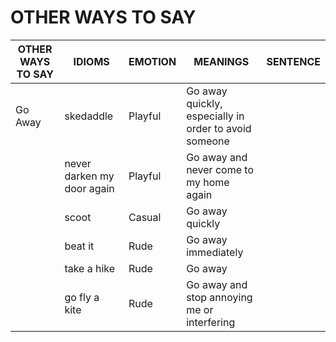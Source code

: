 # OTHER WAYS TO SAY

| **OTHER WAYS TO SAY** | **IDIOMS**  | **EMOTION** | **MEANINGS**  | **SENTENCE** |
|--------|----------|----------|--------|----------|
| Go Away | skedaddle | Playful | Go away quickly, especially in order to avoid someone | |
| | never darken my door again  | Playful | Go away and never come to my home again | |
| | scoot | Casual  | Go away quickly | |
| | beat it | Rude  | Go away immediately | |
| | take a hike | Rude  | Go away | |
| | go fly a kite | Rude  | Go away and stop annoying me or interfering | |
